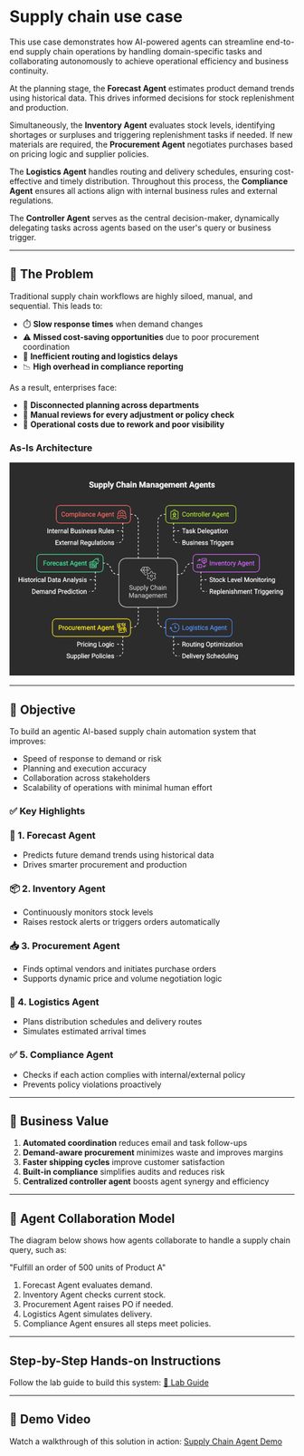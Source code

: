 # Supply chain use case



This use case demonstrates how AI-powered agents can streamline end-to-end supply chain operations by handling domain-specific tasks and collaborating autonomously to achieve operational efficiency and business continuity.

At the planning stage, the **Forecast Agent** estimates product demand trends using historical data. This drives informed decisions for stock replenishment and production.

Simultaneously, the **Inventory Agent** evaluates stock levels, identifying shortages or surpluses and triggering replenishment tasks if needed. If new materials are required, the **Procurement Agent** negotiates purchases based on pricing logic and supplier policies.

The **Logistics Agent** handles routing and delivery schedules, ensuring cost-effective and timely distribution. Throughout this process, the **Compliance Agent** ensures all actions align with internal business rules and external regulations.

The **Controller Agent** serves as the central decision-maker, dynamically delegating tasks across agents based on the user's query or business trigger.

---

## 🧾 **The Problem**

Traditional supply chain workflows are highly siloed, manual, and sequential. This leads to:

* ⏱️ **Slow response times** when demand changes
* ⚠️ **Missed cost-saving opportunities** due to poor procurement coordination
* 🚚 **Inefficient routing and logistics delays**
* 📉 **High overhead in compliance reporting**

As a result, enterprises face:

* 🔄 **Disconnected planning across departments**
* 🧾 **Manual reviews for every adjustment or policy check**
* 💸 **Operational costs due to rework and poor visibility**

### **As-Is Architecture**
![supply_chain_architecture](../../../images/supplychain-agents.png)

---

## 🎯 **Objective**

To build an agentic AI-based supply chain automation system that improves:

- Speed of response to demand or risk
- Planning and execution accuracy
- Collaboration across stakeholders
- Scalability of operations with minimal human effort

### ✅ **Key Highlights**

### 🤖 1. Forecast Agent
- Predicts future demand trends using historical data
- Drives smarter procurement and production

### 📦 2. Inventory Agent
- Continuously monitors stock levels
- Raises restock alerts or triggers orders automatically

### 📥 3. Procurement Agent
- Finds optimal vendors and initiates purchase orders
- Supports dynamic price and volume negotiation logic

### 🚛 4. Logistics Agent
- Plans distribution schedules and delivery routes
- Simulates estimated arrival times

### ✅ 5. Compliance Agent
- Checks if each action complies with internal/external policy
- Prevents policy violations proactively

---

## 🚀 **Business Value**

1. **Automated coordination** reduces email and task follow-ups
2. **Demand-aware procurement** minimizes waste and improves margins
3. **Faster shipping cycles** improve customer satisfaction
4. **Built-in compliance** simplifies audits and reduces risk
5. **Centralized controller agent** boosts agent synergy and efficiency


---

## 🧠 **Agent Collaboration Model**

The diagram below shows how agents collaborate to handle a supply chain query, such as:

"Fulfill an order of 500 units of Product A"

1. Forecast Agent evaluates demand.
2. Inventory Agent checks current stock.
3. Procurement Agent raises PO if needed.
4. Logistics Agent simulates delivery.
5. Compliance Agent ensures all steps meet policies.


---

## Step-by-Step Hands-on Instructions

Follow the lab guide to build this system: [📘 Lab Guide](lab-guide.md)

---

## 🎥 Demo Video

Watch a walkthrough of this solution in action: [Supply Chain Agent Demo](https://ibm.ent.box.com/file/1867459705753)

